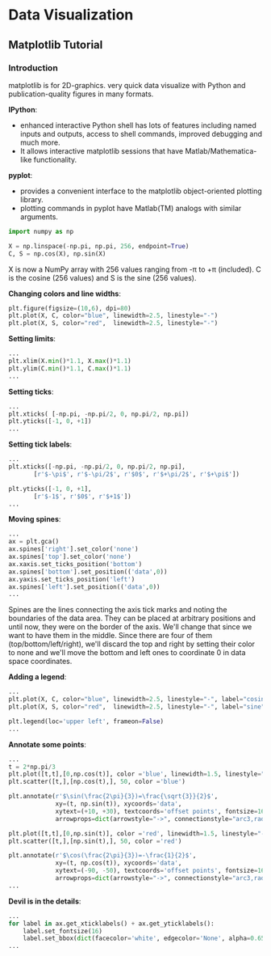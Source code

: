 # Data Visualization

## Matplotlib Tutorial

### Introduction

matplotlib is for 2D-graphics. very quick data visualize with Python and publication-quality figures in many formats.

**IPython**:

- enhanced interactive Python shell has lots of features including named inputs and outputs, access to shell commands, improved debugging and much more. 
- It allows interactive matplotlib sessions that have Matlab/Mathematica-like functionality.

**pyplot**:

- provides a convenient interface to the matplotlib object-oriented plotting library.
- plotting commands in pyplot have Matlab(TM) analogs with similar arguments.

```py
import numpy as np

X = np.linspace(-np.pi, np.pi, 256, endpoint=True)
C, S = np.cos(X), np.sin(X)
```

X is now a NumPy array with 256 values ranging from -π to +π (included). C is the cosine (256 values) and S is the sine (256 values).

**Changing colors and line widths**:

```py
plt.figure(figsize=(10,6), dpi=80)
plt.plot(X, C, color="blue", linewidth=2.5, linestyle="-")
plt.plot(X, S, color="red",  linewidth=2.5, linestyle="-")
```

**Setting limits**:

```py
...
plt.xlim(X.min()*1.1, X.max()*1.1)
plt.ylim(C.min()*1.1, C.max()*1.1)
...
```

**Setting ticks**:

```py
...
plt.xticks( [-np.pi, -np.pi/2, 0, np.pi/2, np.pi])
plt.yticks([-1, 0, +1])
...
```

**Setting tick labels**:

```py
...
plt.xticks([-np.pi, -np.pi/2, 0, np.pi/2, np.pi],
       [r'$-\pi$', r'$-\pi/2$', r'$0$', r'$+\pi/2$', r'$+\pi$'])

plt.yticks([-1, 0, +1],
       [r'$-1$', r'$0$', r'$+1$'])
...
```

**Moving spines**:

```py
...
ax = plt.gca()
ax.spines['right'].set_color('none')
ax.spines['top'].set_color('none')
ax.xaxis.set_ticks_position('bottom')
ax.spines['bottom'].set_position(('data',0))
ax.yaxis.set_ticks_position('left')
ax.spines['left'].set_position(('data',0))
...
```

Spines are the lines connecting the axis tick marks and noting the boundaries of the data area. They can be placed at arbitrary positions and until now, they were on the border of the axis. We'll change that since we want to have them in the middle. Since there are four of them (top/bottom/left/right), we'll discard the top and right by setting their color to none and we'll move the bottom and left ones to coordinate 0 in data space coordinates.

**Adding a legend**:

```py
...
plt.plot(X, C, color="blue", linewidth=2.5, linestyle="-", label="cosine")
plt.plot(X, S, color="red",  linewidth=2.5, linestyle="-", label="sine")

plt.legend(loc='upper left', frameon=False)
...
```

**Annotate some points**:

```py
...
t = 2*np.pi/3
plt.plot([t,t],[0,np.cos(t)], color ='blue', linewidth=1.5, linestyle="--")
plt.scatter([t,],[np.cos(t),], 50, color ='blue')

plt.annotate(r'$\sin(\frac{2\pi}{3})=\frac{\sqrt{3}}{2}$',
             xy=(t, np.sin(t)), xycoords='data',
             xytext=(+10, +30), textcoords='offset points', fontsize=16,
             arrowprops=dict(arrowstyle="->", connectionstyle="arc3,rad=.2"))

plt.plot([t,t],[0,np.sin(t)], color ='red', linewidth=1.5, linestyle="--")
plt.scatter([t,],[np.sin(t),], 50, color ='red')

plt.annotate(r'$\cos(\frac{2\pi}{3})=-\frac{1}{2}$',
             xy=(t, np.cos(t)), xycoords='data',
             xytext=(-90, -50), textcoords='offset points', fontsize=16,
             arrowprops=dict(arrowstyle="->", connectionstyle="arc3,rad=.2"))
...
```

**Devil is in the details**:

```py
...
for label in ax.get_xticklabels() + ax.get_yticklabels():
    label.set_fontsize(16)
    label.set_bbox(dict(facecolor='white', edgecolor='None', alpha=0.65 ))
...
```

